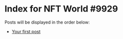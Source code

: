 # Index for NFT World #9929
Posts will be displayed in the order below:

- [Your first post](./001-first.md)

